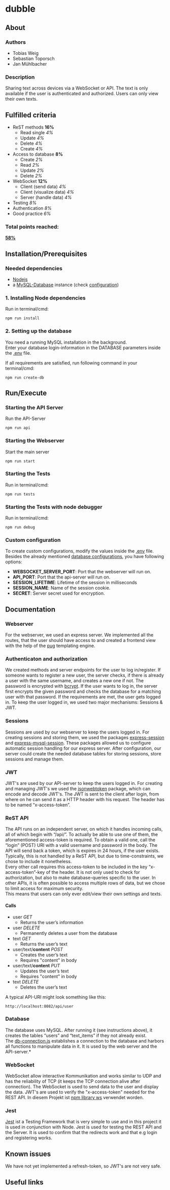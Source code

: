 # dubble

## About

### Authors

- Tobias Weig
- Sebastian Toporsch
- Jan Mühlbacher

### Description

Sharing text across devices via a WebSocket or API. The text is only available if the user is authenticated and authorized. Users can only view their own texts.

## Fulfilled criteria

- ReST methods **16%**
  - Read single *4%*
  - Update *4%*
  - Delete *4%*
  - Create *4%*
- Access to database **8%**
  - Create *2%*
  - Read *2%*
  - Update *2%*
  - Delete *2%*
- WebSocket **12%**
  - Client (send data) *4%*
  - Client (visualize data) *4%*
  - Server (handle data) *4%*
- Testing *8%*
- Authentication *8%*
- Good practice *6%*

### Total points reached:

<ins>**58%**</ins>

## Installation/Prerequisites

### Needed dependencies

* [Nodejs](https://nodejs.org/en/)
* a [MySQL-Database](https://www.mysql.com/) instance (check [configuration](#2-setting-up-the-database))

### 1. Installing Node dependencies

Run in terminal/cmd:

```bs
npm run install
```

### 2. Setting up the database

You need a running MySQL installation in the background.<br>
Enter your database login-information in the DATABASE parameters inside the [.env](config/.env) file.

If all requirements are satisfied, run following command in your terminal/cmd:

```bs
npm run create-db
```

## Run/Execute

### Starting the API Server

Run the API-Server

```bs
npm run api
```

### Starting the Webserver

Start the main server

```bs
npm run start
```

### Starting the Tests

Run in terminal/cmd:

```bs
npm run tests
```

### Starting the Tests with node debugger

Run in terminal/cmd:

```bs
npm run debug
```

### Custom configuration

To create custom configurations, modify the values inside the [.env](config/.env) file.
Besides the already mentioned [database configurations](#2-setting-up-the-database), you have following options:

* **WEBSOCKET_SERVER_PORT**: Port that the webserver will run on.
* **API_PORT**: Port that the api-server will run on.
* **SESSION_LIFETIME**: Lifetime of the session in milliseconds
* **SESSION_NAME**: Name of the session cookie.
* **SECRET**: Server secret used for encryption.

## Documentation

### Webserver

For the webserver, we used an express server. We implemented all the routes, that the user should have access to and created a frontend view with the help of the [pug](https://pugjs.org/api/getting-started.html) templating engine.

### Authenticaton and authorization

We created methods and server endpoints for the user to log in/register. If someone wants to register a new user, the server checks, if there is already a user with the same username, and creates a new one if not. The password is encrypted with [bcrypt](https://www.npmjs.com/package/bcrypt). If the user wants to log in, the server first encrypts the given password and checks the database for a matching user with that password. If the requirements are met, the user gets logged in. To keep the user logged in, we used two major mechanisms: Sessions & JWT.

### Sessions

Sessions are used by our webserver to keep the users logged in. For creating sessions and storing them, we used the packages [express-session](https://www.npmjs.com/package/express-session) and [express-mysql-session](https://www.npmjs.com/package/express-mysql-session). These packages allowed us to configure automatic session handling for our express server. After configuration, our server could create the needed database tables for storing sessions, store sessions and manage them.

### JWT

JWT's are used by our API-server to keep the users logged in. For creating and managing JWT's we used the [jsonwebtoken](https://www.npmjs.com/package/jsonwebtoken) package, which can encode and decode JWT's. The JWT is sent to the client after login, from where on he can send it as a HTTP header with his request. The header has to be named “x-access-token”.

### ReST API

The API runs on an independent server, on which it handles incoming calls, all of which begin with “/api/”. To actually be able to use one of them, the aforementioned access-token is required. To obtain a valid one, call the “login” (POST) URI with a valid username and password in the body. The API will send back a token, which is expires in 24 hours, if the user exists. <br>
Typically, this is not handled by a ReST API, but due to time-constraints, we chose to include it nonetheless. <br>
Every other call requires this access-token to be included in the key “x-access-token”-key of the header. It is not only used to check for authorization, but also to make database-queries specific to the user. In other APIs, it is often possible to access multiple rows of data, but we chose to limit access for maximum security. <br>
This means that users can only ever edit/view their own settings and texts.

#### Calls

- user *GET*
  - Returns the user’s information
- user *DELETE*
  - Permanently deletes a user from the database
- text *GET*
  - Returns the user’s text
- user/text/**content** *POST*
  - Creates the user’s text
  - Requires "content" in body
- user/text/**content** *PUT*
  - Updates the user’s text
  - Requires "content" in body
- text *DELETE*
  - Deletes the user’s text

A typical API-URI might look something like this:

```
http://localhost:8082/api/user
```

### Database

The database uses MySQL. After running it (see instructions above), it creates the tables “users” and “text_items” if they not already exist. <br>
The [db-connection.js](util/db-connection.js) establishes a connection to the database and harbors all functions to manipulate data in it. It is used by the web server and the API-server.*

### WebSocket

WebSocket allow interactive Kommunikation and works similar to UDP and has the reliability of TCP (it keeps the TCP connection alive after connection). The WebSocket is used to send data to the user and display the data. JWT's are used to verify  the "x-access-token" needed for the REST API. In diesem Projekt ist [npm library ws](https://www.npmjs.com/package/ws) verwendet worden.

### Jest

[Jest](https://jestjs.io/) ist a Testing Framework that is very simple to use and in this project it is used in conjunction with Node. Jest is used for testing the REST API and the Server. It is used to confirm that the redirects work and that e.g login and registering works.

## Known issues

We have not yet implemented a refresh-token, so JWT's are not very safe.

## Useful links
